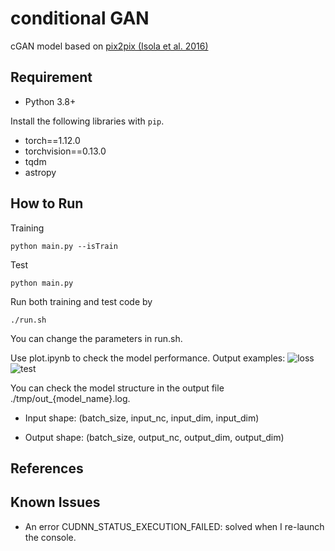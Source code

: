 # conditional GAN

cGAN model based on [pix2pix (Isola et al. 2016)](https://github.com/eriklindernoren/PyTorch-GAN)

## Requirement

- Python 3.8+

Install the following libraries with `pip`.
- torch==1.12.0
- torchvision==0.13.0
- tqdm
- astropy

## How to Run

Training
```
python main.py --isTrain 
```

Test
```
python main.py
```

Run both training and test code by 
```
./run.sh
```
You can change the parameters in run.sh.


Use plot.ipynb to check the model performance. Output examples:
![loss](https://github.com/knmoriwaki/IM2IM/loss.png) ![test](https://github.com/knmoriwaki/MergerTree-to-SFR/test_image.png)

You can check the model structure in the output file ./tmp/out_{model_name}.log. 


- Input shape: (batch_size, input_nc, input_dim, input_dim)

- Output shape: (batch_size, output_nc, output_dim, output_dim)


## References


## Known Issues

- An error CUDNN_STATUS_EXECUTION_FAILED:
solved when I re-launch the console.


